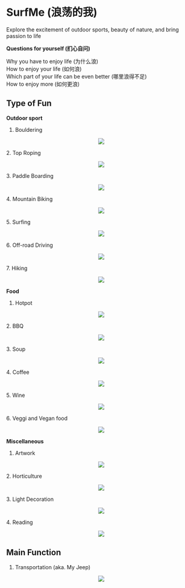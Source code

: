 # SurfMe (浪荡的我)
Explore the excitement of outdoor sports, beauty of nature, and bring passion to life

**Questions for yourself (扪心自问)**

Why you have to enjoy life (为什么浪) <br />
How to enjoy your life (如何浪) <br />
Which part of your life can be even better (哪里浪得不足) <br />
How to enjoy more (如何更浪) <br />

## Type of Fun
**Outdoor sport**
1. Bouldering
<p align="center">
  <img src="https://github.com/YuncongMa/SurfMe/assets/20191790/6fd22f3c-eb87-4305-a559-33fa63552207">
</p>
2. Top Roping
<p align="center">
  <img src="https://github.com/YuncongMa/SurfMe/assets/20191790/6fd22f3c-eb87-4305-a559-33fa63552207">
</p>
3. Paddle Boarding
<p align="center">
  <img src="https://github.com/YuncongMa/SurfMe/assets/20191790/6fd22f3c-eb87-4305-a559-33fa63552207">
</p>
4. Mountain Biking
<p align="center">
  <img src="https://github.com/YuncongMa/SurfMe/assets/20191790/6fd22f3c-eb87-4305-a559-33fa63552207">
</p>
5. Surfing
<p align="center">
  <img src="https://github.com/YuncongMa/SurfMe/assets/20191790/6fd22f3c-eb87-4305-a559-33fa63552207">
</p>
6. Off-road Driving
<p align="center">
  <img src="https://github.com/YuncongMa/SurfMe/assets/20191790/6fd22f3c-eb87-4305-a559-33fa63552207">
</p>
7. Hiking
<p align="center">
  <img src="https://github.com/YuncongMa/SurfMe/assets/20191790/6fd22f3c-eb87-4305-a559-33fa63552207">
</p>
   
**Food**
1. Hotpot
<p align="center">
  <img src="https://github.com/YuncongMa/SurfMe/assets/20191790/6fd22f3c-eb87-4305-a559-33fa63552207">
</p>
2. BBQ
<p align="center">
  <img src="https://github.com/YuncongMa/SurfMe/assets/20191790/6fd22f3c-eb87-4305-a559-33fa63552207">
</p>
3. Soup
<p align="center">
  <img src="https://github.com/YuncongMa/SurfMe/assets/20191790/6fd22f3c-eb87-4305-a559-33fa63552207">
</p>
4. Coffee
<p align="center">
  <img src="https://github.com/YuncongMa/SurfMe/assets/20191790/6fd22f3c-eb87-4305-a559-33fa63552207">
</p>
5. Wine
<p align="center">
  <img src="https://github.com/YuncongMa/SurfMe/assets/20191790/6fd22f3c-eb87-4305-a559-33fa63552207">
</p>
6. Veggi and Vegan food
<p align="center">
  <img src="https://github.com/YuncongMa/SurfMe/assets/20191790/6fd22f3c-eb87-4305-a559-33fa63552207">
</p>

**Miscellaneous**
1. Artwork
<p align="center">
  <img src="https://github.com/YuncongMa/SurfMe/assets/20191790/6fd22f3c-eb87-4305-a559-33fa63552207">
</p>
2. Horticulture
<p align="center">
  <img src="https://github.com/YuncongMa/SurfMe/assets/20191790/6fd22f3c-eb87-4305-a559-33fa63552207">
</p>
3. Light Decoration
<p align="center">
  <img src="https://github.com/YuncongMa/SurfMe/assets/20191790/6fd22f3c-eb87-4305-a559-33fa63552207">
</p>
4. Reading
<p align="center">
  <img src="https://github.com/YuncongMa/SurfMe/assets/20191790/6fd22f3c-eb87-4305-a559-33fa63552207">
</p>


## Main Function
1. Transportation (aka. My Jeep)
<p align="center">
  <img src="https://github.com/YuncongMa/SurfMe/assets/20191790/c995ee74-0d8c-48e7-95da-81172f533d92">
</p>



